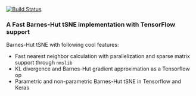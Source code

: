 [![Build Status](https://travis-ci.org/gokceneraslan/tensorsne.svg?branch=master)](https://travis-ci.org/gokceneraslan/tensorsne)
### A Fast Barnes-Hut tSNE implementation with TensorFlow support

Barnes-Hut tSNE with following cool features:

- Fast nearest neighbor calculation  with parallelization and sparse matrix support through `nmslib`
- KL divergence and Barnes-Hut gradient approximation as a Tensorflow op
- Parametric and non-parametric Barnes-Hut tSNE in Tensorflow and Keras
